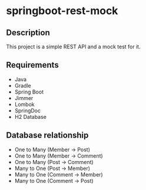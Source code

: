 # springboot-rest-mock

## Description

This project is a simple REST API and a mock test for it.

## Requirements

- Java
- Gradle
- Spring Boot
- Jimmer
- Lombok
- SpringDoc
- H2 Database

## Database relationship

- One to Many (Member -> Post)
- One to Many (Member -> Comment)
- One to Many (Post -> Comment)
- Many to One (Post -> Member)
- Many to One (Comment -> Member)
- Many to One (Comment -> Post)